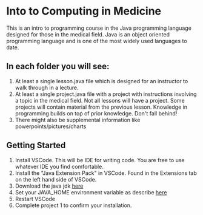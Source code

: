 # Into to Computing in Medicine

This is an intro to programming course in the Java programming language designed for those in the medical field. 
Java is an object oriented programming language and is one of the most widely used languages to date.

## In each folder you will see:

1. At least a single lesson.java file which is designed for an instructor to walk through in a lecture.
2. At least a single project.java file with a project with instructions involving a topic in the medical field.
    Not all lessons will have a project. Some projects will contain material from the previous lesson.
    Knowledge in programming builds on top of prior knowledge. Don't fall behind!
3. There might also be supplemental information like powerpoints/pictures/charts

## Getting Started

1. Install VSCode. This will be  IDE for writing code. You are free to use whatever IDE you find comfortable.
2. Install the "Java Extension Pack" in VSCode. Found in the Extensions tab on the left hand side of VSCode.
3. Download the java jdk [here](https://www.oracle.com/java/technologies/javase-jdk14-downloads.html)
4. Set your JAVA_HOME environment variable as describe [here](https://javatutorial.net/set-java-home-windows-10#:~:text=How%20to%20set%20JAVA_HOME%20in%20Windows%2010.%201,System%20PATH.%204%204.%20Test%20your%20configuration.%20)
5. Restart VSCode
6. Complete project 1 to confirm your installation.



